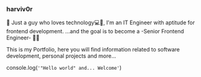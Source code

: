 ### harviv0r

<!--
**harviv0r/harviv0r** is a ✨ _special_ ✨ repository because its `README.md` (this file) appears on your GitHub profile.

Here are some ideas to get you started:

- 🔭 I’m currently working on ...
- 🌱 I’m currently learning ...
- 👯 I’m looking to collaborate on ...
- 🤔 I’m looking for help with ...
- 💬 Ask me about ...
- 📫 How to reach me: ...
- 😄 Pronouns: ...
- ⚡ Fun fact: ...
-->

👋 Just a guy who loves technology💻👾, I'm an IT Engineer with aptitude for frontend development.
...and the goal is to become a -Senior Frontend Engineer- 🧑‍💻

This is my Portfolio, here you will find information related to software development, personal projects and more...

console.log(`'"Hello world" and... Welcome'`)

